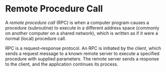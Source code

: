 # Remote Procedure Call

A *remote procedure call* (RPC) is when a computer program causes a procedure (subroutine) to execute in a different address space (commonly on another computer on a shared network), which is written as if it were a normal (local) procedure call.

RPC is a request–response protocol. An RPC is initiated by the client, which sends a request message to a known remote server to execute a specified procedure with supplied parameters. 
The remote server sends a response to the client, and the application continues its process.